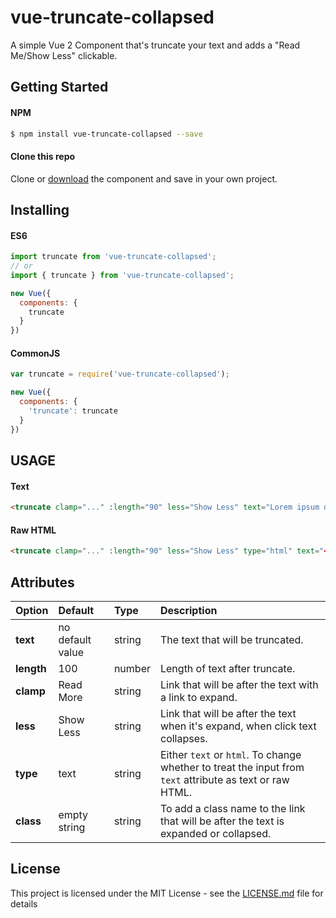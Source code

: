 # vue-truncate-collapsed

A simple Vue 2 Component that's truncate your text and adds a "Read Me/Show Less" clickable.

## Getting Started

#### NPM

```bash
$ npm install vue-truncate-collapsed --save
```

#### Clone this repo

Clone or [download](https://github.com/kavalcante/vue-truncate-collapsed/archive/master.zip) the component and save in your own project.

## Installing

#### ES6
```js
import truncate from 'vue-truncate-collapsed';
// or
import { truncate } from 'vue-truncate-collapsed';

new Vue({
  components: {
    truncate
  }
})
```

#### CommonJS

```js
var truncate = require('vue-truncate-collapsed');

new Vue({
  components: {
    'truncate': truncate
  }
})
```

## USAGE

#### Text

```html
<truncate clamp="..." :length="90" less="Show Less" text="Lorem ipsum dolor sit amet, consectetur adipisicing elit. Quam modi consequuntur quis porro explicabo iusto repudiandae odio nobis, assumenda iure totam, eum expedita quae at nostrum excepturi corrupti unde et."></truncate>
```

#### Raw HTML

```html
<truncate clamp="..." :length="90" less="Show Less" type="html" text="<p>Lorem ipsum dolor sit amet, consectetur adipisicing elit.</p> <p> Quam modi consequuntur quis porro explicabo iusto repudiandae odio nobis, assumenda iure totam, eum expedita quae at nostrum excepturi corrupti unde et.</p>"></truncate>
```

## Attributes


| Option        | Default       | Type   | Description  |
| :------------ | :------------ | :----- | :--------- |
| __text__     | no default value | string | The text that will be truncated. |
| __length__   | 100 | number | Length of text after truncate. |
| __clamp__    | Read More | string | Link that will be after the text with a link to expand. |
| __less__   | Show Less | string | Link that will be after the text when it's expand, when click text collapses. |
| __type__   | text | string | Either `text` or `html`. To change whether to treat the input from `text` attribute as text or raw HTML. |
| __class__   | empty string | string | To add a class name to the link that will be after the text is expanded or collapsed. |

## License

This project is licensed under the MIT License - see the [LICENSE.md](LICENSE.md) file for details
